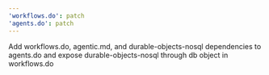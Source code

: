 ```yaml
---
'workflows.do': patch
'agents.do': patch
---
```


Add workflows.do, agentic.md, and durable-objects-nosql dependencies to agents.do and expose durable-objects-nosql through db object in workflows.do
